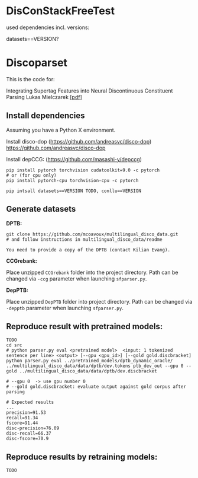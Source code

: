 # DisConStackFreeTest


used dependencies incl. versions:

datasets==VERSION?

# Discoparset

This is the code for:

Integrating Supertag Features into Neural Discontinuous Constituent Parsing
Lukas Mielczarek
[[pdf]](DOWNLOAD)

## Install dependencies

Assuming you have a Python X environment.

Install disco-dop (https://github.com/andreasvc/disco-dop)
https://github.com/andreasvc/disco-dop

Install depCCG: (https://github.com/masashi-y/depccg)

    pip install pytorch torchvision cudatoolkit=9.0 -c pytorch
    # or (for cpu only)
    pip install pytorch-cpu torchvision-cpu -c pytorch

    pip intsall datasets==VERSION TODO, conllu==VERSION

## Generate datasets
    
**DPTB:**
    
    git clone https://github.com/mcoavoux/multilingual_disco_data.git
    # and follow instructions in multilingual_disco_data/readme

    You need to provide a copy of the DPTB (contact Kilian Evang).

**CCGrebank:**

Place unzipped `CCGrebank` folder into the project
directory. Path can be changed via ``-ccg`` parameter
when launching ``sfparser.py``.

**DepPTB:**

Place unzipped ``DepPTB`` folder into project directory.
Path can be changed via ``-depptb`` parameter when 
launching ``sfparser.py``.

## Reproduce result with pretrained models:

    TODO
    cd src
    # python parser.py eval <pretrained model>  <input: 1 tokenized sentence per line> <output> [--gpu <gpu_id>] [--gold gold.discbracket]
    python parser.py eval ../pretrained_models/dptb_dynamic_oracle/  ../multilingual_disco_data/data/dptb/dev.tokens ptb_dev_out --gpu 0 --gold ../multilingual_disco_data/data/dptb/dev.discbracket

    # --gpu 0  -> use gpu number 0
    # --gold gold.discbracket: evaluate output against gold corpus after parsing

    # Expected results
    ...
    precision=91.53
    recall=91.34
    fscore=91.44
    disc-precision=76.09
    disc-recall=66.37
    disc-fscore=70.9

## Reproduce results by retraining models:

    TODO